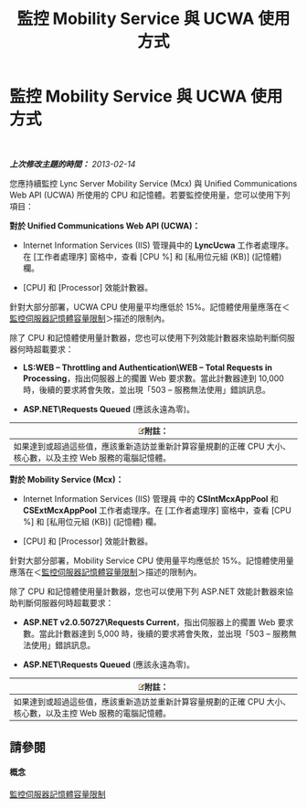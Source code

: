 ﻿---
title: 監控 Mobility Service 與 UCWA 使用方式
TOCTitle: 監控 Mobility Service 與 UCWA 使用方式
ms:assetid: 8389b37a-ca3e-4047-8b51-85bc07da87e8
ms:mtpsurl: https://technet.microsoft.com/zh-tw/library/Hh690025(v=OCS.15)
ms:contentKeyID: 49291511
ms.date: 08/10/2015
mtps_version: v=OCS.15
ms.translationtype: HT
---

# 監控 Mobility Service 與 UCWA 使用方式

 

_**上次修改主題的時間：** 2013-02-14_

您應持續監控 Lync Server Mobility Service (Mcx) 與 Unified Communications Web API (UCWA) 所使用的 CPU 和記憶體。若要監控使用量，您可以使用下列項目：

**對於 Unified Communications Web API (UCWA)：**

  - Internet Information Services (IIS) 管理員中的 **LyncUcwa** 工作者處理序。在 \[工作者處理序\] 窗格中，查看 \[CPU %\] 和 \[私用位元組 (KB)\] (記憶體) 欄。

  - \[CPU\] 和 \[Processor\] 效能計數器。

針對大部分部署，UCWA CPU 使用量平均應低於 15%。記憶體使用量應落在＜[監控伺服器記憶體容量限制](lync-server-2013-monitoring-for-server-memory-capacity-limits.md)＞描述的限制內。

除了 CPU 和記憶體使用量計數器，您也可以使用下列效能計數器來協助判斷伺服器何時超載要求：

  - **LS:WEB – Throttling and Authentication\\WEB – Total Requests in Processing**，指出伺服器上的擱置 Web 要求數。當此計數器達到 10,000 時，後續的要求將會失敗，並出現「503 – 服務無法使用」錯誤訊息。

  - **ASP.NET\\Requests Queued** (應該永遠為零)。

<table>
<thead>
<tr class="header">
<th><img src="images/Gg398811.note(OCS.15).gif" title="note" alt="note" />附註：</th>
</tr>
</thead>
<tbody>
<tr class="odd">
<td>如果達到或超過這些值，應該重新造訪並重新計算容量規劃的正確 CPU 大小、核心數，以及主控 Web 服務的電腦記憶體。</td>
</tr>
</tbody>
</table>


**對於 Mobility Service (Mcx)：**

  - Internet Information Services (IIS) 管理員 中的 **CSIntMcxAppPool** 和 **CSExtMcxAppPool** 工作者處理序。在 \[工作者處理序\] 窗格中，查看 \[CPU %\] 和 \[私用位元組 (KB)\] (記憶體) 欄。

  - \[CPU\] 和 \[Processor\] 效能計數器。

針對大部分部署，Mobility Service CPU 使用量平均應低於 15%。記憶體使用量應落在＜[監控伺服器記憶體容量限制](lync-server-2013-monitoring-for-server-memory-capacity-limits.md)＞描述的限制內。

除了 CPU 和記憶體使用量計數器，您也可以使用下列 ASP.NET 效能計數器來協助判斷伺服器何時超載要求：

  - **ASP.NET v2.0.50727\\Requests Current**，指出伺服器上的擱置 Web 要求數。當此計數器達到 5,000 時，後續的要求將會失敗，並出現「503 – 服務無法使用」錯誤訊息。

  - **ASP.NET\\Requests Queued** (應該永遠為零)。

<table>
<thead>
<tr class="header">
<th><img src="images/Gg398811.note(OCS.15).gif" title="note" alt="note" />附註：</th>
</tr>
</thead>
<tbody>
<tr class="odd">
<td>如果達到或超過這些值，應該重新造訪並重新計算容量規劃的正確 CPU 大小、核心數，以及主控 Web 服務的電腦記憶體。</td>
</tr>
</tbody>
</table>


## 請參閱

#### 概念

[監控伺服器記憶體容量限制](lync-server-2013-monitoring-for-server-memory-capacity-limits.md)


